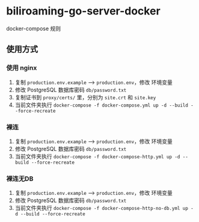 # biliroaming-go-server-docker
docker-compose 规则

## 使用方式
### 使用 nginx
1. 复制 `production.env.example` --> `production.env`，修改 环境变量
2. 修改 PostgreSQL 数据库密码 `db/password.txt`
3. 复制证书到 `proxy/certs/` 里，分别为 `site.crt` 和 `site.key`
4. 当前文件夹执行 `docker-compose -f docker-compose.yml up -d --build --force-recreate`
### 裸连
1. 复制 `production.env.example` --> `production.env`，修改 环境变量
2. 修改 PostgreSQL 数据库密码 `db/password.txt`
3. 当前文件夹执行 `docker-compose -f docker-compose-http.yml up -d --build --force-recreate`

### 裸连无DB
1. 复制 `production.env.example` --> `production.env`，修改 环境变量
2. 修改 PostgreSQL 数据库密码 `db/password.txt`
3. 当前文件夹执行 `docker-compose -f docker-compose-http-no-db.yml up -d --build --force-recreate`